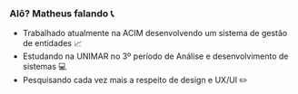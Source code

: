 ### Alô?     Matheus falando :telephone_receiver:


- Trabalhado atualmente na ACIM desenvolvendo um sistema de gestão de entidades :chart_with_upwards_trend:
- Estudando na UNIMAR no 3º período de Análise e desenvolvimento de sistemas :computer:
- Pesquisando cada vez mais a respeito de design e UX/UI ✏️
